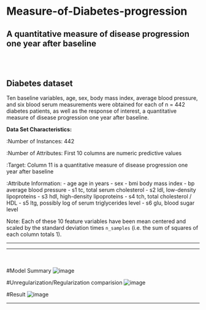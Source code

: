 # Measure-of-Diabetes-progression
A quantitative measure of disease progression one year after baseline
---
<br><br>Diabetes dataset
----------------

Ten baseline variables, age, sex, body mass index, average blood
pressure, and six blood serum measurements were obtained for each of n =
442 diabetes patients, as well as the response of interest, a
quantitative measure of disease progression one year after baseline.

**Data Set Characteristics:**

  :Number of Instances: 442

  :Number of Attributes: First 10 columns are numeric predictive values

  :Target: Column 11 is a quantitative measure of disease progression one year after baseline

  :Attribute Information:
      - age     age in years
      - sex
      - bmi     body mass index
      - bp      average blood pressure
      - s1      tc, total serum cholesterol
      - s2      ldl, low-density lipoproteins
      - s3      hdl, high-density lipoproteins
      - s4      tch, total cholesterol / HDL
      - s5      ltg, possibly log of serum triglycerides level
      - s6      glu, blood sugar level

Note: Each of these 10 feature variables have been mean centered and scaled by the standard deviation times `n_samples` (i.e. the sum of squares of each column totals 1).

---
---
<br><br>
#Model Summary
![image](https://user-images.githubusercontent.com/37467941/148165218-fbf1cd88-400d-42c2-b4a2-a7db834099c7.png)

#Unregularization/Regularization comparision
![image](https://user-images.githubusercontent.com/37467941/148165283-c1c07743-9fdf-4429-bdf7-f1de46ce37b1.png)

#Result
![image](https://user-images.githubusercontent.com/37467941/148165330-b33487b7-cc8b-4d1a-9293-eb772f40993a.png)

---
